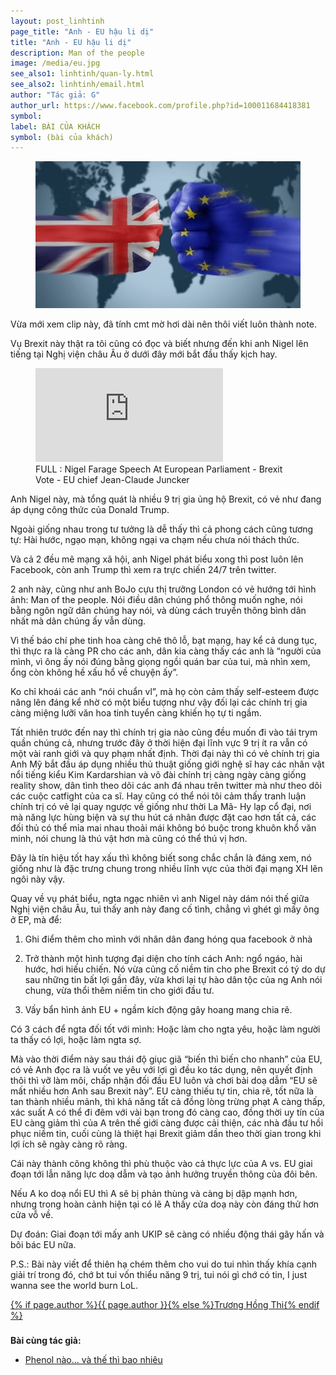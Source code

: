 ```yaml
---
layout: post_linhtinh
page_title: "Anh - EU hậu li dị"
title: "Anh - EU hậu li dị"
description: Man of the people
image: /media/eu.jpg
see_also1: linhtinh/quan-ly.html
see_also2: linhtinh/email.html
author: "Tác giả: G"
author_url: https://www.facebook.com/profile.php?id=100011684418381
symbol: 
label: BÀI CỦA KHÁCH
symbol: (bài của khách)
---
```


<figure>
  <div class="img-container">
  <img src="/media/eu.jpg" alt="Anh vs EU">
  </div>
</figure>

Vừa mới xem clip này, đã tính cmt mờ hơi dài nên thôi viết luôn thành note.
 
Vụ Brexit này thật ra tôi cũng có đọc và biết nhưng đến khi anh Nigel lên tiếng tại Nghị viện châu Âu ở dưới đây mới bắt đầu thấy kịch hay.

<figure>
  <div class="video-container">
	<iframe src="https://www.youtube.com/embed/T4ZTuh52wXE" frameborder="0" allowfullscreen></iframe>
  </div>
  <figcaption>FULL : Nigel Farage Speech At European Parliament - Brexit Vote - EU chief Jean-Claude Juncker</figcaption>
</figure>

Anh Nigel này, mà tổng quát là nhiều 9 trị gia ủng hộ Brexit, có vẻ như đang áp dụng công thức của Donald Trump.

Ngoài giống nhau trong tư tưởng là dễ thấy thì cả phong cách cũng tương tự: Hài hước, ngạo mạn, không ngại va chạm nếu chưa nói thách thức.

Và cả 2 đều mê mạng xã hội, anh Nigel phát biểu xong thì post luôn lên Facebook, còn anh Trump thì xem ra trực chiến 24/7 trên twitter.

2 anh này, cũng như anh BoJo cựu thị trưởng London có vẻ hướng tới hình ảnh: Man of the people. Nói điều dân chúng phổ thông muốn nghe, nói bằng ngôn ngữ dân chúng hay nói, và dùng cách truyền thông bình dân nhất mà dân chúng ấy vẫn dùng.

Vì thế báo chí phe tinh hoa càng chê thô lỗ, bạt mạng, hay kể cả dung tục, thì thực ra là càng PR cho các anh, dân kia càng thấy các anh là “người của mình, vì ông ấy nói đúng bằng giọng ngồi quán bar của tui, mà nhìn xem, ổng còn không hề xấu hổ về chuyện ấy”.

Ko chỉ khoái các anh “nói chuẩn vl”, mà họ còn cảm thấy self-esteem được nâng lên đáng kể nhờ có một biểu tượng như vậy đối lại các chính trị gia càng miệng lưỡi văn hoa tinh tuyển càng khiến họ tự ti ngầm.

Tất nhiên trước đến nay thì chính trị gia nào cũng đều muốn đi vào tái trym quần chúng cả, nhưng trước đây ở thời hiện đại lĩnh vực 9 trị ít ra vẫn có một vài ranh giới và quy phạm nhất định. Thời đại này thì có vẻ chính trị gia Anh Mỹ bắt đầu áp dụng nhiều thủ thuật giống giới nghệ sĩ hay các nhân vật nổi tiếng kiểu Kim Kardarshian và võ đài chính trị càng ngày càng giống reality show, dân tình theo dõi các anh đá nhau trên twitter mà như theo dõi các cuộc catfight của ca sĩ. Hay cũng có thể nói tôi cảm thấy tranh luận chính trị có vẻ lại quay ngược về giống như thời La Mã- Hy lạp cổ đại, nơi mà năng lực hùng biện và sự thu hút cá nhân được đặt cao hơn tất cả, các đối thủ có thể mỉa mai nhau thoải mái không bó buộc trong khuôn khổ văn minh, nói chung là thú vật hơn mà cũng có thể thú vị hơn.

Đây là tín hiệu tốt hay xấu thì không biết song chắc chắn là đáng xem, nó giống như là đặc trưng chung trong nhiều lĩnh vực của thời đại mạng XH lên ngôi này vậy.

Quay về vụ phát biểu, ngta ngạc nhiên vì anh Nigel này dám nói thế giữa Nghị viện châu Âu, tui thấy anh này đang cố tình, chẳng vì ghét gì mấy ông ở EP, mà để:
 
1. Ghi điểm thêm cho mình với nhân dân đang hóng qua facebook ở nhà

2. Trở thành một hình tượng đại diện cho tính cách Anh: ngổ ngáo, hài hước, hơi hiếu chiến. Nó vừa củng cố niềm tin cho phe Brexit có tý do dự sau những tin bất lợi gần đây, vừa khơi lại tự hào dân tộc của ng Anh nói chung, vừa thổi thêm niềm tin cho giới đầu tư.

3. Vấy bẩn hình ảnh EU + ngầm kích động gây hoang mang chia rẽ.

Có 3 cách để ngta đối tốt với mình: Hoặc làm cho ngta yêu, hoặc làm người ta thấy có lợi, hoặc làm ngta sợ.  

Mà vào thời điểm này sau thái độ giục giã “biến thì biến cho nhanh” của EU, có vẻ Anh đọc ra là vuốt ve yêu với lợi gì đều ko tác dụng, nên quyết định thôi thì vỡ làm môi, chấp nhận đối đầu EU luôn và chơi bài doạ dẫm “EU sẽ mất nhiều hơn Anh sau Brexit này”.
EU càng thiếu tự tin, chia rẽ, tốt nữa là tan thành nhiều mảnh, thì khả năng tất cả đồng lòng trừng phạt A càng thấp, xác suất A có thể đi đêm với vài bạn trong đó càng cao, đồng thời uy tín của EU càng giảm thì của A trên thế giới càng được cải thiện, các nhà đầu tư hồi phục niềm tin, cuối cùng là thiệt hại Brexit giảm dần theo thời gian trong khi lợi ích sẽ ngày càng rõ ràng.

Cái này thành công không thì phù thuộc vào cả thực lực của A vs. EU giai đoạn tới lẫn năng lực doạ dẫm và tạo ảnh hưởng truyền thông của đôi bên.

Nếu A ko doạ nổi EU thì A sẽ bị phản thùng và càng bị dập mạnh hơn, nhưng trong hoàn cảnh hiện tại có lẽ A thấy cửa doạ này còn đáng thử hơn cửa vỗ về.

Dự đoán: Giai đoạn tới mấy anh UKIP sẽ càng có nhiều động thái gây hấn và bôi bác EU nữa.

P.S.: Bài này viết để thiên hạ chém thêm cho vui do tui nhìn thấy khía cạnh giải trí trong đó, chớ bt tui vốn thiểu năng 9 trị, tui nói gì chớ có tin, I just wanna see the world burn LoL.

<p style="padding-bottom:0.6em"><a rel="author" href="{% if page.author_url %}{{ page.author_url }}{% else %}/about.html{% endif %}">{% if page.author %}{{ page.author }}{% else %}Trương Hồng Thi{% endif %}</a></p>

__Bài cùng tác giả:__  

- [Phenol nào... và thế thì bao nhiêu](/guest/phenol.html)